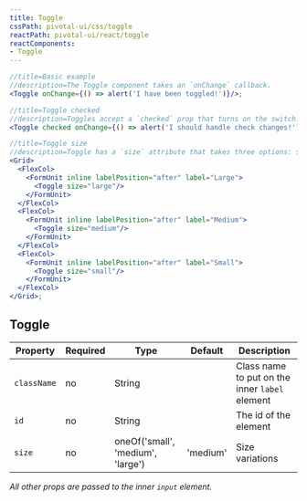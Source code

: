 ```yaml
---
title: Toggle
cssPath: pivotal-ui/css/toggle
reactPath: pivotal-ui/react/toggle
reactComponents:
- Toggle
---
```


```jsx
//title=Basic example
//description=The Toggle component takes an `onChange` callback.
<Toggle onChange={() => alert('I have been toggled!')}/>;
```

```jsx
//title=Toggle checked
//description=Toggles accept a `checked` prop that turns on the switch. Note that you must handle the addition and removal of the `checked` property yourself.
<Toggle checked onChange={() => alert('I should handle check changes!')}/>;
```

```jsx
//title=Toggle size
//description=Toggle has a `size` attribute that takes three options: small, medium (default), and large.
<Grid>
  <FlexCol>
    <FormUnit inline labelPosition="after" label="Large">
      <Toggle size="large"/>
    </FormUnit>
  </FlexCol>
  <FlexCol>
    <FormUnit inline labelPosition="after" label="Medium">
      <Toggle size="medium"/>
    </FormUnit>
  </FlexCol>
  <FlexCol>
    <FormUnit inline labelPosition="after" label="Small">
      <Toggle size="small"/>
    </FormUnit>
  </FlexCol>
</Grid>;
```

## Toggle

Property       | Required | Type                              | Default  | Description
---------------|----------|-----------------------------------|----------|------------
`className`    | no       | String                            |          | Class name to put on the inner `label` element
`id`           | no       | String                            |          | The id of the element
`size`         | no       | oneOf('small', 'medium', 'large') | 'medium' | Size variations

_All other props are passed to the inner `input` element._